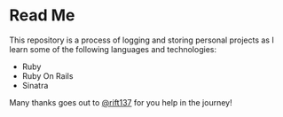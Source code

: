 # Read Me

This repository is a process of logging and storing personal projects as I learn some of the following languages and technologies:

* Ruby
* Ruby On Rails
* Sinatra


Many thanks goes out to [@rift137](https://github.com/rift137) for you help in the journey!
